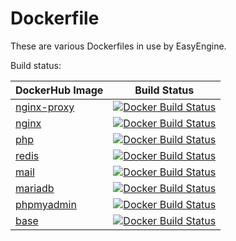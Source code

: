 # Dockerfile

These are various Dockerfiles in use by EasyEngine.

Build status:

| DockerHub Image| Build Status  |
| -------------- |:-------------:|
| [nginx-proxy](https://hub.docker.com/r/easyengine/nginx-proxy/) | [![Docker Build Status](https://img.shields.io/docker/build/easyengine/nginx-proxy.svg)]() |
| [nginx](https://hub.docker.com/r/easyengine/nginx/) | [![Docker Build Status](https://img.shields.io/docker/build/easyengine/nginx.svg)]() |
| [php](https://hub.docker.com/r/easyengine/php/) | [![Docker Build Status](https://img.shields.io/docker/build/easyengine/php.svg)]() |
| [redis](https://hub.docker.com/r/easyengine/redis/) | [![Docker Build Status](https://img.shields.io/docker/build/easyengine/redis.svg)]() |
| [mail](https://hub.docker.com/r/easyengine/mail/) | [![Docker Build Status](https://img.shields.io/docker/build/easyengine/mail.svg)]() |
| [mariadb](https://hub.docker.com/r/easyengine/mariadb/) | [![Docker Build Status](https://img.shields.io/docker/build/easyengine/mariadb.svg)]() |
| [phpmyadmin](https://hub.docker.com/r/easyengine/phpmyadmin/) | [![Docker Build Status](https://img.shields.io/docker/build/easyengine/phpmyadmin.svg)]() |
| [base](https://hub.docker.com/r/easyengine/base/) | [![Docker Build Status](https://img.shields.io/docker/build/easyengine/base.svg)]() |
